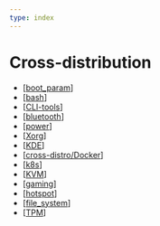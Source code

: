 ```yaml
---
type: index
---
```


# Cross-distribution

- [[boot_param]]
- [[bash]]
- [[CLI-tools]]
- [[bluetooth]]
- [[power]]
- [[Xorg]]
- [[KDE]]
- [[cross-distro/Docker]]
- [[k8s]]
- [[KVM]]
- [[gaming]]
- [[hotspot]]
- [[file_system]]
- [[TPM]]

[//begin]: # "Autogenerated link references for markdown compatibility"
[boot_param]: boot_param.md "Boot Parameters"
[bash]: bash.md "Bash Usage"
[CLI-tools]: CLI-tools.md "Commonly Used Command-line Tools"
[bluetooth]: bluetooth.md "Use the Same Bluetooth Device on Linux and Windows Dual Boot System"
[power]: power.md "Power Management"
[Xorg]: Xorg.md "X.Org"
[KDE]: KDE.md "KDE Plasma Tweak"
[cross-distro/Docker]: Docker.md "Docker Usage"
[k8s]: k8s.md "Kubernetes Usage"
[KVM]: KVM.md "Kernel-based Virtual Machine Usage"
[gaming]: gaming.md "Gaming on Linux"
[hotspot]: hotspot.md "Create Hotspot on Linux"
[file_system]: file_system.md "File Systems"
[TPM]: TPM.md "Trusted Platform Module"
[//end]: # "Autogenerated link references"

